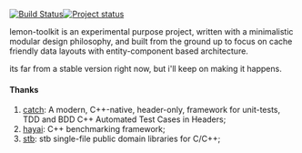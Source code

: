 [![Build Status](https://travis-ci.org/drunkenme/lemon-toolkit.svg?branch=master)](https://travis-ci.org/drunkenme/lemon-toolkit)[![Project status](https://img.shields.io/badge/status-active-brightgreen.svg)](#status)

lemon-toolkit is an experimental purpose project, written with a minimalistic modular design philosophy, and built from the ground up to focus on cache friendly data layouts with entity-component based architecture.

its far from a stable version right now, but i'll keep on making it happens.

#### Thanks
1. [catch](https://github.com/philsquared/Catch): A modern, C++-native, header-only, framework for unit-tests, TDD and BDD C++ Automated Test Cases in Headers;
1. [hayai](https://github.com/nickbruun/hayai): C++ benchmarking framework;
1. [stb](https://github.com/nothings/stb): stb single-file public domain libraries for C/C++;
